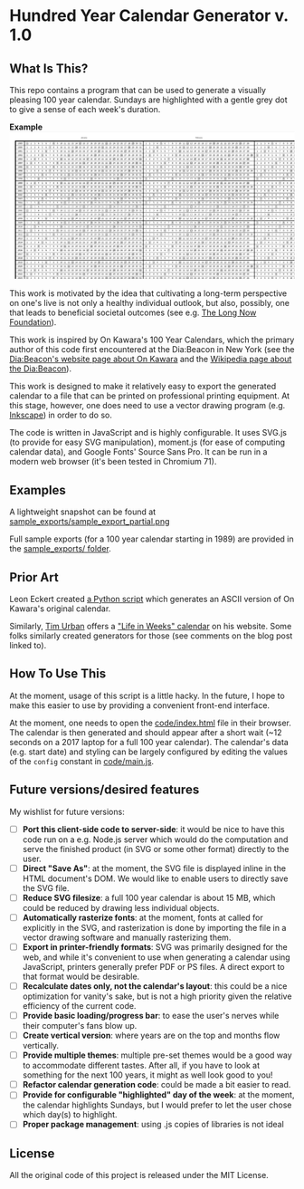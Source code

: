 # Hundred Year Calendar Generator v. 1.0

## What Is This?
This repo contains a program that can be used to generate a visually pleasing 100 year calendar. Sundays are highlighted with a gentle grey dot to give a sense of each week's duration.

**Example**
![alt text](sample_exports/sample_export_partial.png "A sample portion of the calendar")

This work is motivated by the idea that cultivating a long-term perspective on one's live is not only a healthy individual outlook, but also, possibly, one that leads to beneficial societal outcomes (see e.g. [The Long Now Foundation](http://longnow.org/)).

This work is inspired by On Kawara's 100 Year Calendars, which the primary author of this code first encountered at the Dia:Beacon in New York (see the [Dia:Beacon's website page about On Kawara](https://www.diaart.org/program/exhibitions-projects/on-kawara-collection-display) and the [Wikipedia page about the Dia:Beacon](https://en.wikipedia.org/wiki/Dia:Beacon)).

This work is designed to make it relatively easy to export the generated calendar to a file that can be printed on professional printing equipment. At this stage, however, one does need to use a vector drawing program (e.g. [Inkscape](https://inkscape.org/)) in order to do so.

The code is written in JavaScript and is highly configurable. It uses SVG.js (to provide for easy SVG manipulation), moment.js (for ease of computing calendar data), and Google Fonts' Source Sans Pro. It can be run in a modern web browser (it's been tested in Chromium 71).

## Examples
A lightweight snapshot can be found at [sample_exports/sample_export_partial.png](sample_exports/sample_export_partial.png "A sample portion of the calendar")

Full sample exports (for a 100 year calendar starting in 1989) are provided in the [sample_exports/ folder](sample_exports/).

## Prior Art
Leon Eckert created [a Python script](https://github.com/leoneckert/100-year-calendar) which generates an ASCII version of On Kawara's original calendar.

Similarly, [Tim Urban](https://waitbutwhy.com/) offers a ["Life in Weeks" calendar](https://waitbutwhy.com/2014/05/life-weeks.html) on his website. Some folks similarly created generators for those (see comments on the blog post linked to).

## How To Use This
At the moment, usage of this script is a little hacky. In the future, I hope to make this easier to use by providing a convenient front-end interface.

At the moment, one needs to open the [code/index.html](code/index.html) file in their browser. The calendar is then generated and should appear after a short wait (~12 seconds on a 2017 laptop for a full 100 year calendar). The calendar's data (e.g. start date) and styling can be largely configured by editing the values of the `config` constant in [code/main.js](code/main.js).

## Future versions/desired features
My wishlist for future versions:
* [ ] **Port this client-side code to server-side**: it would be nice to have this code run on a e.g. Node.js server which would do the computation and serve the finished product (in SVG or some other format) directly to the user.
* [ ] **Direct "Save As"**: at the moment, the SVG file is displayed inline in the HTML document's DOM. We would like to enable users to directly save the SVG file.
* [ ] **Reduce SVG filesize**: a full 100 year calendar is about 15 MB, which could be reduced by drawing less individual objects.
* [ ] **Automatically rasterize fonts**: at the moment, fonts at called for explicitly in the SVG, and rasterization is done by importing the file in a vector drawing software and manually rasterizing them.
* [ ] **Export in printer-friendly formats**: SVG was primarily designed for the web, and while it's convenient to use when generating a calendar using JavaScript, printers generally prefer PDF or PS files. A direct export to that format would be desirable.
* [ ] **Recalculate dates only, not the calendar's layout**: this could be a nice optimization for vanity's sake, but is not a high priority given the relative efficiency of the current code.
* [ ] **Provide basic loading/progress bar**: to ease the user's nerves while their computer's fans blow up.
* [ ] **Create vertical version**: where years are on the top and months flow vertically.
* [ ] **Provide multiple themes**: multiple pre-set themes would be a good way to accommodate different tastes. After all, if you have to look at something for the next 100 years, it might as well look good to you!
* [ ] **Refactor calendar generation code**: could be made a bit easier to read.
* [ ] **Provide for configurable "highlighted" day of the week**: at the moment, the calendar highlights Sundays, but I would prefer to let the user chose which day(s) to highlight.
* [ ] **Proper package management**: using .js copies of libraries is not ideal

## License
All the original code of this project is released under the MIT License.
